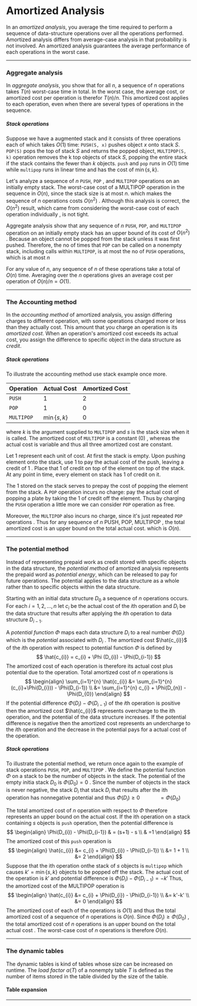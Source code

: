 # Amortized Analysis

In an *amortized analysis*, you average the time required to perform a sequence of data-structure operations over all the operations performed. Amortized analysis differs from average-case analysis in that probability is not involved. An amortized analysis guarantees the average performance of each operations in the worst case.
___
### Aggregate analysis
In *aggregate analysis*, you show that for all $n$, a sequence of $n$ operations takes $T(n)$ worst-case time in total. In the worst case, the average cost, or amortized cost per operation is therefor $T(n) /n$.  This amortized cost applies to each operation, even when there are several types of operations in the sequence.
##### Stack operations
Suppose we have a augmented stack and it consists of three operations each of which takes $O(1)$ time:
`PUSH(S, x)` pushes object $x$ onto stack $S$. 
`POP(S)` pops the top of stack $S$ and returns the popped object,
`MULTIPOP(S, k)` operation removes the k top objects of stack $S$, popping the entire stack if the stack contains the fewer than $k$ objects. 
`push` and `pop` runs in $O(1)$ time while `multipop` runs in linear time and has the cost of $\min\{ s,k \}$.

Let's analyze a sequence of $n$ `PUSH`, `POP` , and `MULTIPOP` operations on an initially empty stack. The worst-case cost of a MULTIPOP operation in the sequence in $O(n)$, since the stack size is at most $n$. which makes the sequence of $n$ operations costs $O(n^{2})$ . Although this analysis is correct, the $O(n^{2})$ result, which came from considering the worst-case cost of each operation individually , is not tight.

Aggregate analysis show that any sequence of $n$ `PUSH`, `POP`, and `MULTIPOP`  operation on an initially empty stack has an upper bound of its cost of $O(n^{2})$ . Because an object cannot be popped from the stack unless it was first pushed. 
Therefore, the no of times that `POP` can be called on a nonempty stack, including calls within `MULTIPOP`, is at most the no of `PUSH` operations, which is at most $n$

For any value of $n$, any sequence of $n$ of these operations take a total of $O(n)$ time. Averaging over the $n$ operations gives an average cost per operation of $O(n) / n = O(1)$. 
___
### The Accounting method
In the *accounting method* of amortized analysis, you assign differing charges to different operation, with some operations charged more or less than they actually cost. This amount that you charge an operation is its *amortized cost*. When an operation's amortized cost exceeds its actual cost, you assign the difference to specific object in the data structure as *credit*.

##### Stack operations
To illustrate the accounting method use stack example once more.

| Operation  | Actual Cost      | Amortized Cost |
| ---------- | ---------------- | -------------- |
| `PUSH`     | 1                | 2              |
| `POP`      | 1                | 0              |
| `MULTIPOP` | $\min\{ s, k \}$ | 0              |

where $k$ is the argument supplied to `MULTIPOP` and $s$ is the stack size when it is called.
The amortized cost of `MULTIPOP` is a constant $(0)$ , whereas the actual cost is variable and thus all three amortized cost are constant.

Let $1$ represent each unit of cost. At first the stack is empty. Upon pushing element onto the stack, use $1$ to pay the actual cost of the push, leaving a credit of $1$ . Place that $1$ of credit on top of the element on top of the stack. At any point in time, every element on stack has $1$ of credit on it.

The $1$ stored on the stack serves to prepay the cost of popping the element from the stack. A `POP` operation incurs no charge: pay the actual cost of popping a plate by taking the $1$ of credit off the element. Thus by charging the `PUSH` operation a little more we can consider `POP` operation as free. 

Moreover, the `MULTIPOP` also incurs no charge, since it's just repeated `POP` operations . Thus for any sequence of $n$ PUSH, POP, MULTIPOP , the total amortized cost is an upper bound on the total actual cost. which is $O(n)$.
___
### The potential method
Instead of representing prepaid work as credit stored with specific objects in the data structure, the *potential method* of amortized analysis represents the prepaid word as *potential energy*, which can be released to pay for future operations. 
The potential applies to the data structure as a whole rather than to specific objects within the data structure. 

Starting with an initial data structure $D_{0}$ a sequence of $n$ operations occurs. For each $i=1,2,\dots,n$ let $c_{i}$ be the actual cost of the $i$th operation and $D_{i}$ be the data structure that results after applying the $i$th operation to data structure $D_{i-1}$. 

A *potential function* $\Phi$  maps each data structure $D_{i}$ to a real number $\Phi(D_{i})$ which is the *potential* associated with $D_{i}$ . The amortized cost $\hat{c_{i}}$ of the $i$th operation with respect to potential function $\Phi$ is defined by
$$
\hat{c_{i}} = c_{i} + \Phi (D_{i}) - \Phi(D_{i-1})
$$
The amortized cost of each operation is therefore its actual cost plus potential due to the operation. 
Total amortized cost of $n$ operations is 
$$
\begin{align}
\sum_{i=1}^{n} \hat{c_{i}} &= \sum_{i=1}^{n} (c_{i}+\Phi(D_{i})) - \Phi(D_{i-1}) \\
&= \sum_{i=1}^{n} c_{i} + \Phi(D_{n}) - \Phi(D_{0})
\end{align}
$$
If the potential difference $\Phi(D_{i}) - \Phi(D_{i-1})$ of the $i$th operation is positive then the amortized cost $\hat{c_{i}}$ represents overcharge to the ith operation, and the potential of the data structure increases. 
If the potential difference is negative then the amortized cost represents an undercharge to the $i$th operation and the decrease in the potential pays for a actual cost of the operation.

##### Stack operations
To illustrate the potential method, we return once again to the example of stack operations `PUSH`, `POP`, and `MULTIPOP` . We define the potential function $\Phi$ on a stack to be the number of objects in the stack. The potential of the empty initia stack $D_{0}$ is $\Phi(D_{0}) = 0$ . Since the number of objects in the stack is never negative, the stack $D_{i}$ that stack $D_{i}$ that results after the ith operation has nonnegative potential and thus 
$\Phi(D_{i})\geq 0$
$\quad\qquad=\Phi(D_{0})$

The total amortized cost of $n$ operation with respect to $\Phi$ therefore represents an upper bound on the actual cost. 
If the ith operation on a stack containing $s$ objects is `push` operation, then the potential difference is 
$$
\begin{align}
\Phi(D_{i}) - \Phi(D_{i-1}) & = (s+1) - s \\
& =1
\end{align}
$$
The amortized cost of this `push` operation is
$$
\begin{align}
\hat{c_{i}} &= c_{i} + \Phi(D_{i}) - \Phi(D_{i-1}) \\
&= 1 + 1 \\
&= 2
\end{align}
$$
Suppose that the ith operation onthe stack of $s$ objects is `multipop` which causes $k'= \min\{ s,k \}$ objects to be popped off the stack. The actual cost of the operation is $k'$ and potential difference is 
$\Phi(D_{i})-\Phi(D_{i-1}) = -k'$
Thus, the amortized cost of the MULTIPOP operation is 
$$
\begin{align}
\hat{c_{i}} &= c_{i} + \Phi(D_{i}) - \Phi(D_{i-1}) \\
&= k'-k' \\
&= 0
\end{align}
$$
The amortized cost of each of the operations is $O(1)$ and thus the total amortized cost of a sequence of $n$ operations is $O(n)$. Since $\Phi(D_{i})  \geq \Phi(D_{0})$ , the total amortized cost of $n$ operations is an upper bound on the total actual cost . 
The worst-case cost of $n$ operations is therefore $O(n)$.
___
### The dynamic tables
The dynamic tables is kind of tables whose size can be increased on runtime.
The *load factor* $\alpha(T)$ of a nonempty table $T$ is defined as the number of items stored in the table divided by the size of the table. 

#### Table expansion


___